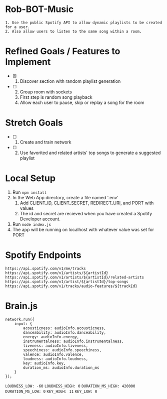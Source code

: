 # Rob-BOT-Music
    1. Use the public Spotify API to allow dynamic playlists to be created for a user. 
    2. Also allow users to listen to the same song within a room.

# Refined Goals / Features to Implement
- [x] 1. Discover section with random playlist generation

- [ ] 2. Group room with sockets
    1. First step is random song playback
    2. Allow each user to pause, skip or replay a song for the room
   
# Stretch Goals
- [ ] 1. Create and train network
- [ ] 2. Use favorited and related artists' top songs to generate a suggested playlist

# Local Setup
1. Run `npm install`
2. In the Web App directory, create a file named '.env'
    1. Add CLIENT_ID, CLIENT_SECRET, REDIRECT_URI, and PORT with values
    2. The id and secret are recieved when you have created a Spotify Developer account.
3. Run `node index.js`
4. The app will be running on localhost with whatever value was set for PORT

# Spotify Endpoints
`https://api.spotify.com/v1/me/tracks`
`https://api.spotify.com/v1/artists/${artistId}`
`https://api.spotify.com/v1/artists/${artistId}/related-artists`
`https://api.spotify.com/v1/artist/${artistId}/top-songs`
`https://api.spotify.com/v1/tracks/audio-features/${trackId}`

# Brain.js
```
network.run({
    input: {
        acousticness: audioInfo.acousticness,
        danceability: audioInfo.danceability,
        energy: audioInfo.energy,
        instrumentalness: audioInfo.instrumentalness,
        liveness: audioInfo.liveness,
        speechiness: audioInfo.speechiness,
        valence: audioInfo.valence,
        loudness: audioInfo.loudness,
        key: audioInfo.key,
        duration_ms: audioInfo.duration_ms
    }
});
```
`LOUDNESS_LOW: -60`
`LOUDNESS_HIGH: 0`
`DURATION_MS_HIGH: 420000`
`DURATION_MS_LOW: 0`
`KEY_HIGH: 11`
`KEY_LOW: 0`
